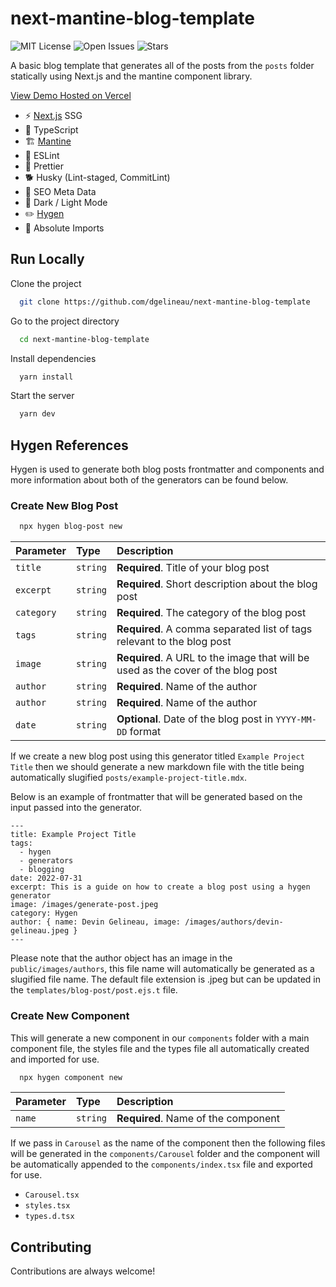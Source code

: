 # next-mantine-blog-template

![MIT License](https://img.shields.io/github/license/dgelineau/next-mantine-blog-template)
![Open Issues](https://img.shields.io/github/issues/dgelineau/next-mantine-blog-template)
![Stars](https://img.shields.io/github/stars/dgelineau/next-mantine-blog-template)

A basic blog template that generates all of the posts from the `posts` folder statically using Next.js and the mantine component library.

[View Demo Hosted on Vercel](https://next-mantine-blog-template.vercel.app/)

- ⚡ [Next.js](https://nextjs.org/) SSG
- 🧠 TypeScript
- 🏗️ [Mantine](https://mantine.dev/)
- 🤔 ESLint
- 💅 Prettier
- 🐕 Husky (Lint-staged, CommitLint)
- 🤖 SEO Meta Data
- 🌙 Dark / Light Mode
- ✏️ [Hygen](http://www.hygen.io/)
- 📍 Absolute Imports

## Run Locally

Clone the project

```bash
  git clone https://github.com/dgelineau/next-mantine-blog-template
```

Go to the project directory

```bash
  cd next-mantine-blog-template
```

Install dependencies

```bash
  yarn install
```

Start the server

```bash
  yarn dev
```

## Hygen References

Hygen is used to generate both blog posts frontmatter and components and more information about both of the generators can be found below.

### Create New Blog Post

```bash
  npx hygen blog-post new
```

| Parameter  | Type     | Description                                                                      |
| :--------- | :------- | :------------------------------------------------------------------------------- |
| `title`    | `string` | **Required**. Title of your blog post                                            |
| `excerpt`  | `string` | **Required**. Short description about the blog post                              |
| `category` | `string` | **Required**. The category of the blog post                                      |
| `tags`     | `string` | **Required**. A comma separated list of tags relevant to the blog post           |
| `image`    | `string` | **Required**. A URL to the image that will be used as the cover of the blog post |
| `author`   | `string` | **Required**. Name of the author                                                 |
| `author`   | `string` | **Required**. Name of the author                                                 |
| `date`     | `string` | **Optional**. Date of the blog post in `YYYY-MM-DD` format                       |

If we create a new blog post using this generator titled `Example Project Title` then we should generate a new markdown file with the title being automatically slugified `posts/example-project-title.mdx`.

Below is an example of frontmatter that will be generated based on the input passed into the generator.

```mdx
---
title: Example Project Title
tags:
  - hygen
  - generators
  - blogging
date: 2022-07-31
excerpt: This is a guide on how to create a blog post using a hygen generator
image: /images/generate-post.jpeg
category: Hygen
author: { name: Devin Gelineau, image: /images/authors/devin-gelineau.jpeg }
---
```

Please note that the author object has an image in the `public/images/authors`, this file name will
automatically be generated as a slugified file name. The default file extension is .jpeg but can be updated
in the `templates/blog-post/post.ejs.t` file.

### Create New Component

This will generate a new component in our `components` folder with a main component file, the styles file and the types file all automatically created and imported for use.

```bash
  npx hygen component new
```

| Parameter | Type     | Description                         |
| :-------- | :------- | :---------------------------------- |
| `name`    | `string` | **Required**. Name of the component |

If we pass in `Carousel` as the name of the component then the following files will be generated in the `components/Carousel` folder and the component will be automatically appended to the `components/index.tsx` file and exported for use.

- `Carousel.tsx`
- `styles.tsx`
- `types.d.tsx`

## Contributing

Contributions are always welcome!
